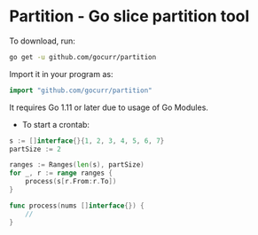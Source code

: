 # Partition - Go slice partition tool

To download, run:

```bash
go get -u github.com/gocurr/partition
```

Import it in your program as:

```go
import "github.com/gocurr/partition"
```

It requires Go 1.11 or later due to usage of Go Modules.

- To start a crontab:

```go
s := []interface{}{1, 2, 3, 4, 5, 6, 7}
partSize := 2

ranges := Ranges(len(s), partSize)
for _, r := range ranges {
    process(s[r.From:r.To])
}

func process(nums []interface{}) {
    // 
}
```
